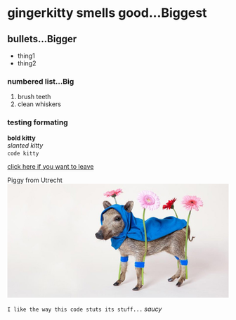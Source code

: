 
# gingerkitty smells good...Biggest 


## bullets...Bigger

- thing1
- thing2


### numbered list...Big

1. brush teeth
2. clean whiskers

### testing formating
**bold kitty**  
_slanted kitty_  
`code kitty`

[click here if you want to leave](https://www.apple.com/mac/) 

Piggy from Utrecht  
![heres an image from Utrecht](pig-utrecht.jpg) 

`I like the way this code stuts its stuff...` _saucy_







